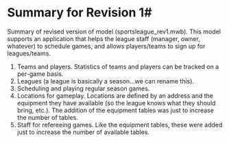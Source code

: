 # Summary for Revision 1#

Summary of revised version of model (sportsleague_rev1.mwb). This model supports an application that helps the league staff (manager, owner, whatever) to schedule games, and allows players/teams to sign up for leagues/teams.  

1) Teams and players. Statistics of teams and players can be tracked on a per-game basis.  
2) Leagues (a league is basically a season...we can rename this). 
3) Scheduling and playing regular season games. 
4) Locations for gameplay. Locations are defined by an address and the equipment they have available (so the league knows what they should bring, etc.). The addition of the equipment tables was just to increase the number of tables. 
5) Staff for refereeing games. Like the equipment tables, these were added just to increase the number of available tables. 



